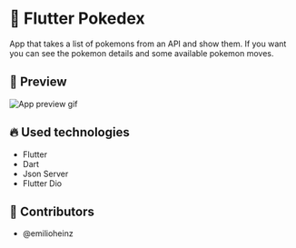 # :turtle: Flutter Pokedex
App that takes a list of pokemons from an API and show them. If you want you can see the pokemon details and some available pokemon moves.


## :iphone: Preview
![App preview gif](pokedex/preview.gif?raw=true)

## :fire: Used technologies
- Flutter
- Dart
- Json Server
- Flutter Dio

## :man: Contributors
- @emilioheinz
